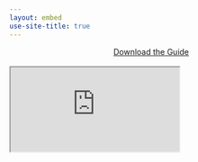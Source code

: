 ```yaml
---
layout: embed
use-site-title: true
---
```


<center><a href="https://lostpolicymaker.org/LostPolicymaker_HackerSummerCamp_2019.pdf" class="btn btn-default" role="button">Download the Guide</a></center>

<br>

<div class="embed-responsive embed-responsive-4by3">
  <iframe class="embed-responsive-item" src="https://docs.google.com/viewer?url=https://lostpolicymaker.org/LostPolicymaker_HackerSummerCamp_2019.pdf&embedded=true" allowfullscreen></iframe>
</div>
